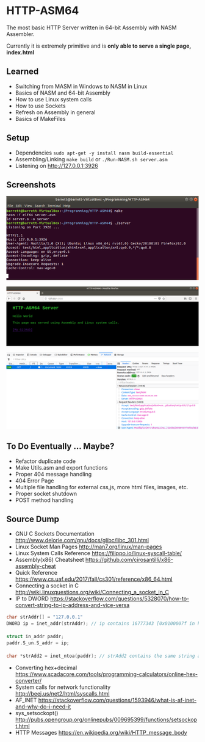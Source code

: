 # HTTP-ASM64
The most basic HTTP Server written in 64-bit Assembly with NASM Assembler. 

Currently it is extremely primitive
and is **only able to serve a single page, index.html**


## Learned
* Switching from MASM in Windows to NASM in Linux
* Basics of NASM and 64-bit Assembly
* How to use Linux system calls
* How to use Sockets
* Refresh on Assembly in general
* Basics of MakeFiles


## Setup
* Dependencies ```sudo apt-get -y install nasm build-essential```
* Assembling/Linking ```make build``` or ```./Run-NASM.sh server.asm```
* Listening on http://127.0.0.1:3926


## Screenshots

[![console](https://github.com/barrettotte/HTTP-ASM64/blob/master/screenshots/console.png)](https://github.com/barrettotte/HTTP-ASM64/blob/master/screenshots/console.png)

[![index](https://github.com/barrettotte/HTTP-ASM64/blob/master/screenshots/index.png)](https://github.com/barrettotte/HTTP-ASM64/blob/master/screenshots/index.png)

[![firefox-console](https://github.com/barrettotte/HTTP-ASM64/blob/master/screenshots/firefox-console.png)](https://github.com/barrettotte/HTTP-ASM64/blob/master/screenshots/firefox-console.png)


## To Do Eventually ... Maybe?
* Refactor duplicate code
* Make Utils.asm and export functions
* Proper 404 message handling
* 404 Error Page
* Multiple file handling for external css,js, more html files, images, etc.
* Proper socket shutdown
* POST method handling


## Source Dump
* GNU C Sockets Documentation http://www.delorie.com/gnu/docs/glibc/libc_301.html
* Linux Socket Man Pages http://man7.org/linux/man-pages
* Linux System Calls Reference https://filippo.io/linux-syscall-table/
* Assembly(x86) Cheatsheet https://github.com/cirosantilli/x86-assembly-cheat
* Quick Reference https://www.cs.uaf.edu/2017/fall/cs301/reference/x86_64.html
* Connecting a socket in C http://wiki.linuxquestions.org/wiki/Connecting_a_socket_in_C
* IP to DWORD
  https://stackoverflow.com/questions/5328070/how-to-convert-string-to-ip-address-and-vice-versa
```c++
char strAddr[] = "127.0.0.1"
DWORD ip = inet_addr(strAddr); // ip contains 16777343 [0x0100007f in hex]

struct in_addr paddr;
paddr.S_un.S_addr = ip;

char *strAdd2 = inet_ntoa(paddr); // strAdd2 contains the same string as strAdd
  ```
* Converting hex+decimal https://www.scadacore.com/tools/programming-calculators/online-hex-converter/
* System calls for network functionality http://beej.us/net2/html/syscalls.html
* AF_INET https://stackoverflow.com/questions/1593946/what-is-af-inet-and-why-do-i-need-it
* sys_setsockopt() http://pubs.opengroup.org/onlinepubs/009695399/functions/setsockopt.html
* HTTP Messages https://en.wikipedia.org/wiki/HTTP_message_body

